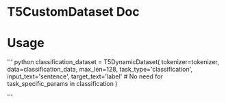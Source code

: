 # T5CustomDataset Doc





# Usage

''' python
classification_dataset = T5DynamicDataset(
    tokenizer=tokenizer,
    data=classification_data,
    max_len=128,
    task_type='classification',
    input_text='sentence',
    target_text='label'
    # No need for task_specific_params in classification
)

'''
